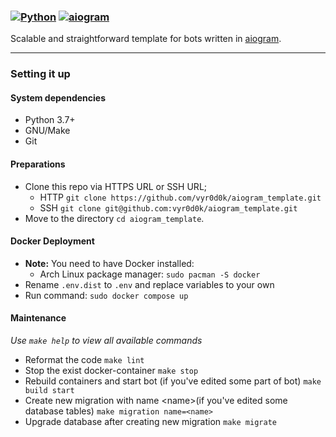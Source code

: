 ### [![Python](https://img.shields.io/badge/Python-3.7%20%7C%203.8%20%7C%203.9-blue)](https://www.python.org/downloads/) [![aiogram](https://img.shields.io/badge/aiogram-2.15-blue)](https://pypi.org/project/aiogram/)

Scalable and straightforward template for bots written in [aiogram](https://github.com/aiogram/aiogram).

---

### Setting it up

#### System dependencies

- Python 3.7+
- GNU/Make
- Git

#### Preparations

- Clone this repo via HTTPS URL or SSH URL;
    - HTTP `git clone https://github.com/vyr0d0k/aiogram_template.git`
    - SSH `git clone git@github.com:vyr0d0k/aiogram_template.git`
- Move to the directory `cd aiogram_template`.

#### Docker Deployment

- **Note:** You need to have Docker installed:
    - Arch Linux package manager: `sudo pacman -S docker`
- Rename `.env.dist` to `.env` and replace variables to your own
- Run command: `sudo docker compose up`

#### Maintenance

*Use `make help` to view all available commands*

- Reformat the code `make lint`
- Stop the exist docker-container `make stop`
- Rebuild containers and start bot (if you've edited some part of bot) `make build start`
- Create new migration with name \<name\>(if you've edited some database tables) `make migration name=<name>`
- Upgrade database after creating new migration `make migrate`
